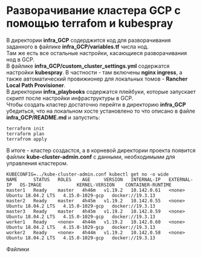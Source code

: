 # Разворачивание кластера GCP с помощью terrafom и kubespray
В директории **infra_GCP** содерджится код для разворачивания заданного в файлике **infra_GCP/variables.tf** числа нод. \
Там же есть все остальные настройки, касающиеся разворачивания нод в GCP. \
В файлике **infra_GCP/custom_cluster_settings.yml** содержатся настройки **kubespray**. В частности - там включены **nginx ingress**, а также автоматический провижионер для локальных томов - **Rancher Local Path Provisioner**. \
В директории **infra_playbooks** содержатся плейбуки, которые запускает скрипт после настройки инфраструктуры в GCP. \
Чтобы создать кластер достаточно перейти в директорию **infra_GCP** убедиться, что на локальном хосте установлено то что описано в файле **infra_GCP/README.md** и запустить:
```
terraform init
terraform plan
terrafrom apply
```
В итоге - кластер создастся, а в корневой директории проекта появится файлик **kube-cluster-admin.conf** с данными, необходимыми для управления кластером.
```
KUBECONFIG=../kube-cluster-admin.conf kubectl get no -o wide
NAME      STATUS   ROLES    AGE     VERSION   INTERNAL-IP   EXTERNAL-IP   OS-IMAGE             KERNEL-VERSION    CONTAINER-RUNTIME
master1   Ready    master   4h46m   v1.19.2   10.142.0.61   <none>        Ubuntu 18.04.2 LTS   4.15.0-1029-gcp   docker://19.3.13
master2   Ready    master   4h45m   v1.19.2   10.142.0.55   <none>        Ubuntu 18.04.2 LTS   4.15.0-1029-gcp   docker://19.3.13
master3   Ready    master   4h45m   v1.19.2   10.142.0.59   <none>        Ubuntu 18.04.2 LTS   4.15.0-1029-gcp   docker://19.3.13
worker1   Ready    <none>   4h44m   v1.19.2   10.142.0.60   <none>        Ubuntu 18.04.2 LTS   4.15.0-1029-gcp   docker://19.3.13
worker2   Ready    <none>   4h44m   v1.19.2   10.142.0.58   <none>        Ubuntu 18.04.2 LTS   4.15.0-1029-gcp   docker://19.3.13
```
Файлики 



